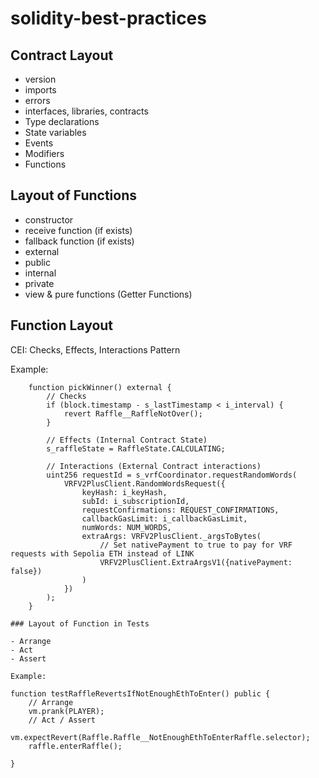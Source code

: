 # solidity-best-practices

## Contract Layout

- version
- imports
- errors
- interfaces, libraries, contracts
- Type declarations
- State variables
- Events
- Modifiers
- Functions

## Layout of Functions

- constructor
- receive function (if exists)
- fallback function (if exists)
- external
- public
- internal
- private
- view & pure functions (Getter Functions)

## Function Layout

CEI: Checks, Effects, Interactions Pattern

Example: 

```
    function pickWinner() external {
        // Checks
        if (block.timestamp - s_lastTimestamp < i_interval) {
            revert Raffle__RaffleNotOver();
        }
        
        // Effects (Internal Contract State)
        s_raffleState = RaffleState.CALCULATING;

        // Interactions (External Contract interactions)
        uint256 requestId = s_vrfCoordinator.requestRandomWords(
            VRFV2PlusClient.RandomWordsRequest({
                keyHash: i_keyHash,
                subId: i_subscriptionId,
                requestConfirmations: REQUEST_CONFIRMATIONS,
                callbackGasLimit: i_callbackGasLimit,
                numWords: NUM_WORDS,
                extraArgs: VRFV2PlusClient._argsToBytes(
                    // Set nativePayment to true to pay for VRF requests with Sepolia ETH instead of LINK
                    VRFV2PlusClient.ExtraArgsV1({nativePayment: false})
                )
            })
        );
    }

### Layout of Function in Tests

- Arrange
- Act
- Assert

Example:

```
    function testRaffleRevertsIfNotEnoughEthToEnter() public {
        // Arrange
        vm.prank(PLAYER);
        // Act / Assert
        vm.expectRevert(Raffle.Raffle__NotEnoughEthToEnterRaffle.selector);
        raffle.enterRaffle();
        
    }
```

